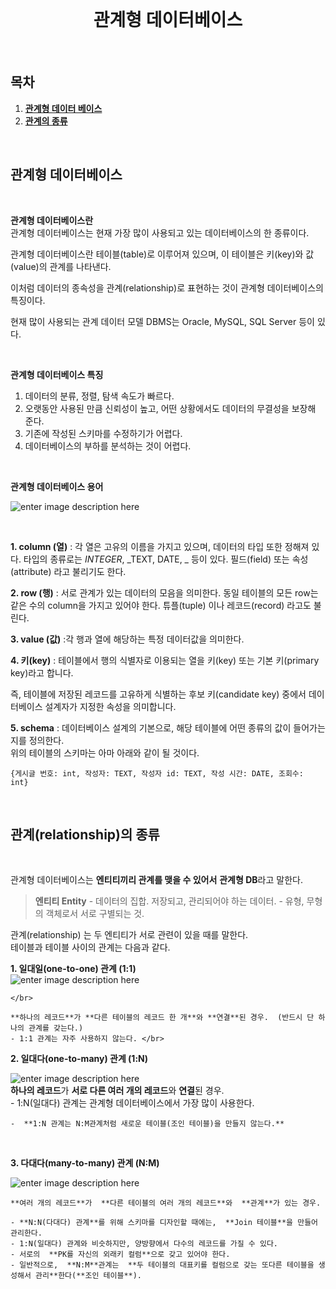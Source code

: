 


<div align="center">
  <br />
  <h1>관계형 데이터베이스</h1>
  <br />
</div>

## 목차

1. [**관계형 데이터 베이스**](#1)
2. [**관계의 종류**](#2)

<br />

<div id="1"></div>

## 관계형 데이터베이스
  </br>
  
  **관계형 데이터베이스란**
  </br>
  관계형 데이터베이스는 현재 가장 많이 사용되고 있는 데이터베이스의 한 종류이다.

관계형 데이터베이스란 테이블(table)로 이루어져 있으며, 이 테이블은 키(key)와 값(value)의 관계를 나타낸다.

이처럼 데이터의 종속성을 관계(relationship)로 표현하는 것이 관계형 데이터베이스의 특징이다.

현재 많이 사용되는 관계 데이터 모델 DBMS는 Oracle, MySQL, SQL Server 등이 있다.


</br>

 **관계형 데이터베이스 특징**
 </br>
 
 1. 데이터의 분류, 정렬, 탐색 속도가 빠르다.
2. 오랫동안 사용된 만큼 신뢰성이 높고, 어떤 상황에서도 데이터의 무결성을 보장해 준다.
3. 기존에 작성된 스키마를 수정하기가 어렵다.
4. 데이터베이스의 부하를 분석하는 것이 어렵다.

</br>
 

**관계형 데이터베이스 용어**

![enter image description here](https://media.vlpt.us/images/streetmeow/post/7a7f2292-9a2d-498e-9baa-874d2696b323/today.png)


</br>

**1. column (열)** : 각 열은 고유의 이름을 가지고 있으며, 데이터의 타입 또한 정해져 있다. 타입의 종류로는  _INTEGER_,  _TEXT, DATE, _  등이 있다. 필드(field) 또는 속성(attribute) 라고 불리기도 한다.</br>

**2. row (행)** : 서로 관계가 있는 데이터의 모음을 의미한다. 동일 테이블의 모든 row는 같은 수의 column을 가지고 있어야 한다. 튜플(tuple) 이나 레코드(record) 라고도 불린다.</br>

**3. value (값)** :각 행과 열에 해당하는 특정 데이터값을 의미한다. </br>


**4. 키(key)** : 테이블에서 행의 식별자로 이용되는 열을 키(key) 또는 기본 키(primary key)라고 합니다.

즉, 테이블에 저장된 레코드를 고유하게 식별하는 후보 키(candidate key) 중에서 데이터베이스 설계자가 지정한 속성을 의미합니다.</br>
 

**5. schema** : 데이터베이스 설계의 기본으로, 해당 테이블에 어떤 종류의 값이 들어가는지를 정의한다.  
위의 테이블의 스키마는 아마 아래와 같이 될 것이다.

```null
{게시글 번호: int, 작성자: TEXT, 작성자 id: TEXT, 작성 시간: DATE, 조회수: int}
```
</br>
<div id="2"></div>

## 관계(relationship)의 종류
  </br>

관계형 데이터베이스는 **엔티티끼리 관계를 맺을 수 있어서**  **관계형 DB**라고 말한다.

>  **엔티티 Entity**
>     -   데이터의 집합. 저장되고, 관리되어야 하는 데이터.
>     -   유형, 무형의 객체로서 서로 구별되는 것.

관계(relationship) 는 두 엔티티가 서로 관련이 있을 때를 말한다.  
테이블과 테이블 사이의 관계는 다음과 같다. </br>

**1. 일대일(one-to-one) 관계 (1:1)**
	</br>
![enter image description here](https://i.imgur.com/pWQr35m.png)

	</br>
	
	**하나의 레코드**가 **다른 테이블의 레코드 한 개**와 **연결**된 경우.  (반드시 단 하나의 관계를 갖는다.)  
	- 1:1 관계는 자주 사용하지 않는다. </br>

**2. 일대다(one-to-many) 관계 (1:N)**
</br>

![enter image description here](https://i.imgur.com/4DIF0vL.png)
</br>
	**하나의 레코드**가  **서로 다른 여러 개의 레코드**와  **연결**된 경우.  
	-  1:N(일대다) 관계는 관계형 데이터베이스에서 가장 많이 사용한다.

	-  **1:N 관계는 N:M관계처럼 새로운 테이블(조인 테이블)을 만들지 않는다.**
</br>

**3. 다대다(many-to-many) 관계 (N:M)**
</br>

![enter image description here](https://i.imgur.com/WCeByh8.png)
</br>

	**여러 개의 레코드**가  **다른 테이블의 여러 개의 레코드**와  **관계**가 있는 경우.  

	- **N:N(다대다) 관계**를 위해 스키마를 디자인할 때에는,  **Join 테이블**을 만들어 관리한다.  
	- 1:N(일대다) 관계와 비슷하지만, 양방향에서 다수의 레코드를 가질 수 있다.
	- 서로의  **PK를 자신의 외래키 컬럼**으로 갖고 있어야 한다.  
	- 일반적으로,  **N:M**관계는  **두 테이블의 대표키를 컬럼으로 갖는 또다른 테이블을 생성해서 관리**한다(**조인 테이블**).
</br>
